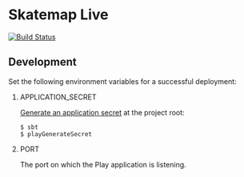 # Skatemap Live

[![Build Status](https://travis-ci.org/SkatemapApp/skatemap-live.svg?branch=master)](https://travis-ci.org/SkatemapApp/skatemap-live)

## Development

Set the following environment variables for a successful deployment:

1. APPLICATION_SECRET

   [Generate an application secret](https://www.playframework.com/documentation/2.5.x/ApplicationSecret#Generating-an-application-secret) at the project root:
   ```
   $ sbt
   $ playGenerateSecret
   ```

1. PORT

   The port on which the Play application is listening.
